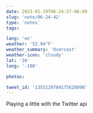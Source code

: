 ```yaml
---
date: 2021-01-29T06:24:57-06:00
slug: 'note/06-24-42'
type: 'notes'
tags:

lang: 'en'
weather: '52.94°F'
weather_summary: 'Overcast'
weather-icon: 'cloudy'
lat: '26'
long: '-100'

photos:

tweet_id: '1355129784175620098'
---
```

Playing a little with the Twitter api
